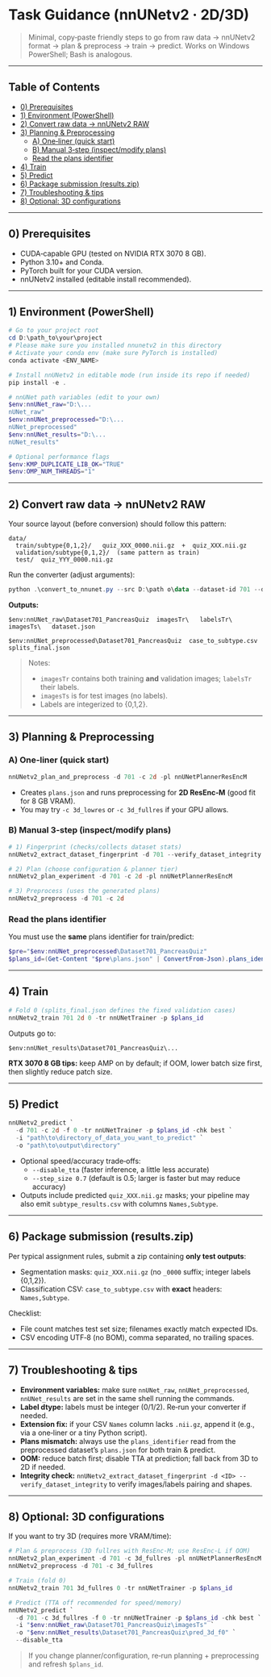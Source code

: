 # Task Guidance (nnUNetv2 · 2D/3D)

> Minimal, copy‑paste friendly steps to go from raw data → nnUNetv2 format → plan & preprocess → train → predict.
> Works on Windows PowerShell; Bash is analogous.

---

## Table of Contents
- [0) Prerequisites](#0-prerequisites)
- [1) Environment (PowerShell)](#1-environment-powershell)
- [2) Convert raw data → nnUNetv2 RAW](#2-convert-raw-data--nnunetv2-raw)
- [3) Planning & Preprocessing](#3-planning--preprocessing)
  - [A) One‑liner (quick start)](#a-one-liner-quick-start)
  - [B) Manual 3‑step (inspect/modify plans)](#b-manual-3-step-inspectmodify-plans)
  - [Read the plans identifier](#read-the-plans-identifier)
- [4) Train](#4-train)
- [5) Predict](#5-predict)
- [6) Package submission (results.zip)](#6-package-submission-resultszip)
- [7) Troubleshooting & tips](#7-troubleshooting--tips)
- [8) Optional: 3D configurations](#8-optional-3d-configurations)

---

## 0) Prerequisites

- CUDA‑capable GPU (tested on NVIDIA RTX 3070 8 GB).
- Python 3.10+ and Conda.
- PyTorch built for your CUDA version.
- nnUNetv2 installed (editable install recommended).

---

## 1) Environment (PowerShell)

```powershell
# Go to your project root
cd D:\path_to\your\project
# Please make sure you installed nnunetv2 in this directory 
# Activate your conda env (make sure PyTorch is installed)
conda activate <ENV_NAME>

# Install nnUNetv2 in editable mode (run inside its repo if needed)
pip install -e .

# nnUNet path variables (edit to your own)
$env:nnUNet_raw="D:\...
nUNet_raw"
$env:nnUNet_preprocessed="D:\...
nUNet_preprocessed"
$env:nnUNet_results="D:\...
nUNet_results"

# Optional performance flags
$env:KMP_DUPLICATE_LIB_OK="TRUE"
$env:OMP_NUM_THREADS="1"
```

---

## 2) Convert raw data → nnUNetv2 RAW

Your source layout (before conversion) should follow this pattern:
```
data/
  train/subtype{0,1,2}/   quiz_XXX_0000.nii.gz  +  quiz_XXX.nii.gz
  validation/subtype{0,1,2}/  (same pattern as train)
  test/  quiz_YYY_0000.nii.gz
```

Run the converter (adjust arguments):
```powershell
python .\convert_to_nnunet.py --src D:\path	o\data --dataset-id 701 --dataset-name PancreasQuiz
```

**Outputs:**
```
$env:nnUNet_raw\Dataset701_PancreasQuiz  imagesTr\   labelsTr\   imagesTs\   dataset.json

$env:nnUNet_preprocessed\Dataset701_PancreasQuiz  case_to_subtype.csv   splits_final.json
```

> Notes:
> - `imagesTr` contains both training **and** validation images; `labelsTr` their labels.
> - `imagesTs` is for test images (no labels).
> - Labels are integerized to {0,1,2}.

---

## 3) Planning & Preprocessing

### A) One‑liner (quick start)

```powershell
nnUNetv2_plan_and_preprocess -d 701 -c 2d -pl nnUNetPlannerResEncM
```
- Creates `plans.json` and runs preprocessing for **2D ResEnc‑M** (good fit for 8 GB VRAM).
- You may try `-c 3d_lowres` or `-c 3d_fullres` if your GPU allows.

### B) Manual 3‑step (inspect/modify plans)

```powershell
# 1) Fingerprint (checks/collects dataset stats)
nnUNetv2_extract_dataset_fingerprint -d 701 --verify_dataset_integrity

# 2) Plan (choose configuration & planner tier)
nnUNetv2_plan_experiment -d 701 -c 2d -pl nnUNetPlannerResEncM

# 3) Preprocess (uses the generated plans)
nnUNetv2_preprocess -d 701 -c 2d
```

### Read the plans identifier

You must use the **same** plans identifier for train/predict:
```powershell
$pre="$env:nnUNet_preprocessed\Dataset701_PancreasQuiz"
$plans_id=(Get-Content "$pre\plans.json" | ConvertFrom-Json).plans_identifier
```

---

## 4) Train

```powershell
# Fold 0 (splits_final.json defines the fixed validation cases)
nnUNetv2_train 701 2d 0 -tr nnUNetTrainer -p $plans_id
```
Outputs go to:
```
$env:nnUNet_results\Dataset701_PancreasQuiz\...
```

**RTX 3070 8 GB tips:** keep AMP on by default; if OOM, lower batch size first, then slightly reduce patch size.

---

## 5) Predict

```powershell
nnUNetv2_predict `
  -d 701 -c 2d -f 0 -tr nnUNetTrainer -p $plans_id -chk best `
  -i "path\to\directory_of_data_you_want_to_predict" `
  -o "path\to\output\directory"
```

- Optional speed/accuracy trade‑offs:
  - `--disable_tta` (faster inference, a little less accurate)
  - `--step_size 0.7` (default is 0.5; larger is faster but may reduce accuracy)
- Outputs include predicted `quiz_XXX.nii.gz` masks; your pipeline may also emit `subtype_results.csv` with columns `Names,Subtype`.

---

## 6) Package submission (results.zip)

Per typical assignment rules, submit a zip containing **only test outputs**:
- Segmentation masks: `quiz_XXX.nii.gz` (no `_0000` suffix; integer labels {0,1,2}).
- Classification CSV: `case_to_subtype.csv` with **exact** headers: `Names,Subtype`.

Checklist:
- File count matches test set size; filenames exactly match expected IDs.
- CSV encoding UTF‑8 (no BOM), comma separated, no trailing spaces.

---

## 7) Troubleshooting & tips

- **Environment variables:** make sure `nnUNet_raw`, `nnUNet_preprocessed`, `nnUNet_results` are set in the same shell running the commands.
- **Label dtype:** labels must be integer (0/1/2). Re‑run your converter if needed.
- **Extension fix:** if your CSV `Names` column lacks `.nii.gz`, append it (e.g., via a one‑liner or a tiny Python script).
- **Plans mismatch:** always use the `plans_identifier` read from the preprocessed dataset’s `plans.json` for both train & predict.
- **OOM:** reduce batch first; disable TTA at prediction; fall back from 3D to 2D if needed.
- **Integrity check:** `nnUNetv2_extract_dataset_fingerprint -d <ID> --verify_dataset_integrity` to verify images/labels pairing and shapes.

---

## 8) Optional: 3D configurations

If you want to try 3D (requires more VRAM/time):

```powershell
# Plan & preprocess (3D fullres with ResEnc‑M; use ResEnc‑L if OOM)
nnUNetv2_plan_experiment -d 701 -c 3d_fullres -pl nnUNetPlannerResEncM
nnUNetv2_preprocess -d 701 -c 3d_fullres

# Train (fold 0)
nnUNetv2_train 701 3d_fullres 0 -tr nnUNetTrainer -p $plans_id

# Predict (TTA off recommended for speed/memory)
nnUNetv2_predict `
  -d 701 -c 3d_fullres -f 0 -tr nnUNetTrainer -p $plans_id -chk best `
  -i "$env:nnUNet_raw\Dataset701_PancreasQuiz\imagesTs" `
  -o "$env:nnUNet_results\Dataset701_PancreasQuiz\pred_3d_f0" `
  --disable_tta
```

> If you change planner/configuration, re‑run planning + preprocessing and refresh `$plans_id`.
